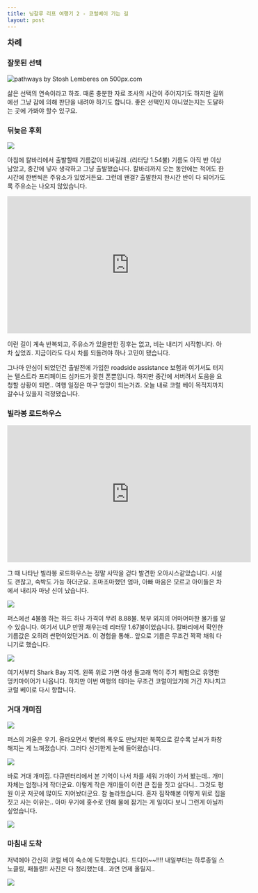 ```yaml
---
title: 닝갈루 리프 여행기 2 - 코럴베이 가는 길
layout: post
---
```

<div id="toc"><b><span style="font-size: large;">차례</span></b></br></div>

### 잘못된 선택

<div class='pixels-photo'>
  <p>
    <img src='https://drscdn.500px.org/photo/71079035/m%3D900/8fffe3e0b4023de726b08f90634ee1d8' alt='pathways by Stosh Lemberes on 500px.com'>
  </p>
  <a href='https://500px.com/photo/71079035/pathways-by-stosh-lemberes' alt='pathways by Stosh Lemberes on 500px.com'></a>
</div>
<script type='text/javascript' src='https://500px.com/embed.js'></script>

삶은 선택의 연속이라고 하죠. 때론 충분한 자료 조사의 시간이 주어지기도 하지만 길위에선 그냥 감에 의해 판단을 내려야 하기도 합니다. 좋은 선택인지 아니었는지는 도달하는 곳에 가봐야 할수 있구요. 

### 뒤늦은 후회

![](http://i.imgur.com/lvYr6Kz.jpg)

아침에 칼바리에서 출발할때 기름값이 비싸길래..(리터당 1.54불) 기름도 아직 반 이상 남았고, 중간에 넣자 생각하고 그냥 출발했습니다. 칼바리까지 오는 동안에는 적어도 한시간에 한번씩은 주유소가 있었거든요. 그런데 왠걸? 출발한지 한시간 반이 다 되어가도록 주유소는 나오지 않았습니다. 

<iframe width="560" height="315" src="https://www.youtube.com/embed/z3nkmnyFEDc" frameborder="0" allowfullscreen></iframe>

이런 길이 계속 반복되고, 주유소가 있을만한 징후는 없고, 비는 내리기 시작합니다. 아차 싶었죠. 지금이라도 다시 차를 되돌려야 하나 고민이 됐습니다. 

그나마 안심이 되었던건 출발전에 가입한 roadside assistance 보험과 여기서도 터지는 텔스트라 프리페이드 심카드가 꽂힌 폰뿐입니다. 하지만 중간에 서버려서 도움을 요청할 상황이 되면.. 여행 일정은 마구 엉망이 되는거죠. 오늘 내로 코럴 베이 목적지까지 갈수나 있을지 걱정됐습니다. 

### 빌라봉 로드하우스

<iframe width="560" height="315" src="https://www.youtube.com/embed/r-oghjJKaqw" frameborder="0" allowfullscreen></iframe>

그 때 나타난 빌라봉 로드하우스는 정말 사막을 걷다 발견한 오아시스같았습니다. 시설도 갠찮고, 숙박도 가능 하더군요. 조마조마했던 엄마, 아빠 마음은 모르고 아이들은 차에서 내리자 마냥 신이 났습니다. 

![](http://i.imgur.com/GOxSd7Z.jpg) 

퍼스에선 4불쯤 하는 하드 하나 가격이 무려 8.88불. 북부 외지의 어마어마한 물가를 알 수 있습니다. 여기서 ULP 만땅 채우는데 리터당 1.67불이었습니다. 칼바리에서 확인한 기름값은 오히려 싼편이었던거죠. 이 경험을 통해.. 앞으로 기름은 무조건 꽉꽉 채워 다니기로 했습니다. 

![](http://i.imgur.com/c6mfglA.jpg)

여기서부터 Shark Bay 지역. 왼쪽 위로 가면 야생 돌고래 먹이 주기 체험으로 유명한 멍키마이어가 나옵니다. 하지만 이번 여행의 테마는 무조건 코럴이었기에 거긴 지나치고 코럴 베이로 다시 향합니다. 

### 거대 개미집

![](http://i.imgur.com/9S6NY6L.jpg) 

퍼스의 겨울은 우기. 올라오면서 몇번의 폭우도 만났지만 북쪽으로 갈수록 날씨가 화창해지는 게 느껴졌습니다. 그러다 신기한게 눈에 들어왔습니다. 

![](http://i.imgur.com/PCs5KC0.jpg)

바로 거대 개미집. 다큐멘터리에서 본 기억이 나서 차를 세워 가까이 가서 봤는데.. 개미 자체는 엄청나게 작더군요. 이렇게 작은 개미들이 이런 큰 집을 짓고 살다니.. 그것도 평원 이곳 저곳에 많이도 지어놨더군요. 참 놀라웠습니다. 혼자 짐작해본 이렇게 위로 집을 짓고 사는 이유는.. 아마 우기에 홍수로 인해 물에 잠기는 게 일이다 보니 그런게 아닐까 싶었습니다.  

![](http://i.imgur.com/9y7ab6Q.jpg)

### 마침내 도착

저녁에야 간신히 코럴 베이 숙소에 도착했습니다. 드디어~~!!!! 내일부터는 하루종일 스노클링, 패들링!! 사진은 다 정리했는데.. 과연 언제 올릴지..

![](http://i.imgur.com/mvnLgnx.jpg)

